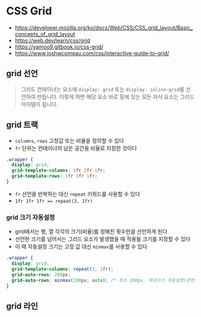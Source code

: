 # CSS Grid

- <https://developer.mozilla.org/ko/docs/Web/CSS/CSS_grid_layout/Basic_concepts_of_grid_layout>
- <https://web.dev/learn/css/grid>
- <https://yamoo9.gitbook.io/css-grid/>
- <https://www.joshwcomeau.com/css/interactive-guide-to-grid/>

## grid 선언

> 그리드 컨테이너는 요소에 `display: grid` 또는 `display: inline-grid`를 선언하여 만듭니다.
> 이렇게 하면 해당 요소 바로 밑에 있는 모든 자식 요소는 그리드 아이템이 됩니다.

## grid 트랙

- `columns`, `rows` 고정값 또는 비율을 정의할 수 있다
- `fr` 단위는 컨테이너의 남은 공간을 비율로 지정한 것이다

```css
.wrapper {
  display: grid;
  grid-template-columns: 1fr 2fr 1fr;
  grid-template-rows: 1fr 1fr 1fr;
}
```

- `fr` 선언을 반복하는 대신 `repeat` 키워드를 사용할 수 있다
- `1fr 1fr 1fr == repeat(3, 1fr)`

### grid 크기 자동설정

- grid에서는 행, 열 각각의 크기(비율)를 정해진 횟수만큼 선언하게 된다
- 선언한 크기를 넘어서는 그리드 요소가 발생했을 때 적용될 크기를 지정할 수 있다
- 이 때 자동설정 크기는 고정 값 대신 `minmax`를 사용할 수 있다

```css
.wrapper {
  display: grid;
  grid-template-columns: repeat(3, 1fr);
  grid-auto-rows: 200px;
  grid-auto-rows: minmax(100px, auto); /* 최소 100px, 최대크기 자동설정(콘텐츠 크기에 따라) */
}
```

## grid 라인
